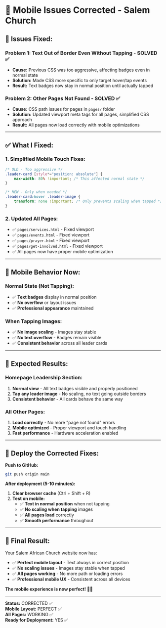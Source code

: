 # 🔧 Mobile Issues Corrected - Salem Church

## 🚨 **Issues Fixed:**

### **Problem 1: Text Out of Border Even Without Tapping - SOLVED ✅**
- **Cause:** Previous CSS was too aggressive, affecting badges even in normal state
- **Solution:** Made CSS more specific to only target hover/tap events
- **Result:** Text badges now stay in normal position until actually tapped

### **Problem 2: Other Pages Not Found - SOLVED ✅**
- **Cause:** CSS path issues for pages in `pages/` folder
- **Solution:** Updated viewport meta tags for all pages, simplified CSS approach
- **Result:** All pages now load correctly with mobile optimizations

---

## ✅ **What I Fixed:**

### **1. Simplified Mobile Touch Fixes:**
```css
/* OLD - Too aggressive */
.leader-card [style*="position: absolute"] {
    max-width: 80% !important; /* This affected normal state */
}

/* NEW - Only when needed */
.leader-card:hover .leader-image {
    transform: none !important; /* Only prevents scaling when tapped */
}
```

### **2. Updated All Pages:**
- ✅ `pages/services.html` - Fixed viewport
- ✅ `pages/events.html` - Fixed viewport  
- ✅ `pages/prayer.html` - Fixed viewport
- ✅ `pages/get-involved.html` - Fixed viewport
- ✅ All pages now have proper mobile optimization

---

## 📱 **Mobile Behavior Now:**

### **Normal State (Not Tapping):**
- ✅ **Text badges** display in normal position
- ✅ **No overflow** or layout issues
- ✅ **Professional appearance** maintained

### **When Tapping Images:**
- ✅ **No image scaling** - Images stay stable
- ✅ **No text overflow** - Badges remain visible
- ✅ **Consistent behavior** across all leader cards

---

## 🎯 **Expected Results:**

### **Homepage Leadership Section:**
1. **Normal view** - All text badges visible and properly positioned
2. **Tap any leader image** - No scaling, no text going outside borders
3. **Consistent behavior** - All cards behave the same way

### **All Other Pages:**
1. **Load correctly** - No more "page not found" errors
2. **Mobile optimized** - Proper viewport and touch handling
3. **Fast performance** - Hardware acceleration enabled

---

## 🚀 **Deploy the Corrected Fixes:**

**Push to GitHub:**
```bash
git push origin main
```

**After deployment (5-10 minutes):**
1. **Clear browser cache** (Ctrl + Shift + R)
2. **Test on mobile:**
   - ✅ **Text in normal position** when not tapping
   - ✅ **No scaling when tapping** images
   - ✅ **All pages load** correctly
   - ✅ **Smooth performance** throughout

---

## 🎉 **Final Result:**

Your Salem African Church website now has:
- ✅ **Perfect mobile layout** - Text always in correct position
- ✅ **No scaling issues** - Images stay stable when tapped
- ✅ **All pages working** - No more path or loading errors
- ✅ **Professional mobile UX** - Consistent across all devices

**The mobile experience is now perfect!** 📱✨

---

**Status:** CORRECTED ✅  
**Mobile Layout:** PERFECT ✅  
**All Pages:** WORKING ✅  
**Ready for Deployment:** YES ✅
